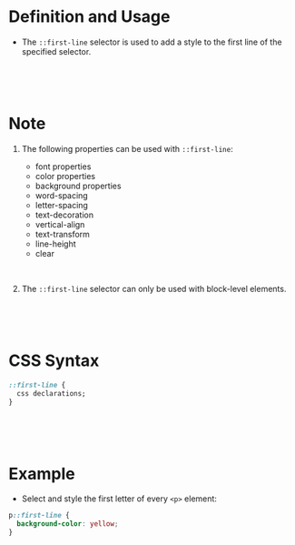 # Definition and Usage

- The `::first-line` selector is used to add a style to the first line of the specified selector.

&nbsp;

&nbsp;

# Note

1. The following properties can be used with `::first-line`:

   - font properties

   * color properties
   * background properties
   * word-spacing
   * letter-spacing
   * text-decoration
   * vertical-align
   * text-transform
   * line-height
   * clear

&nbsp;

2. The `::first-line` selector can only be used with block-level elements.

&nbsp;

&nbsp;

# CSS Syntax

```css
::first-line {
  css declarations;
}
```

&nbsp;

&nbsp;

# Example

- Select and style the first letter of every `<p>` element:

```css
p::first-line {
  background-color: yellow;
}
```
